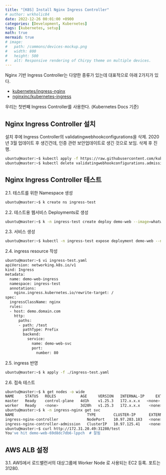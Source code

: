 ```yaml
---
title: "[K8S] Install Nginx Ingress Controller"
# author: wrkholic84
date: 2022-12-26 00:01:00 +0900
categories: [Development, Kubernetes]
tags: [kubernetes, setup]
math: true
mermaid: true
# image:
#   path: /commons/devices-mockup.png
#   width: 800
#   height: 500
#   alt: Responsive rendering of Chirpy theme on multiple devices.
---
```

Nginx 기반 Ingress Controller는 다양한 종류가 있는데 대표적으로 아래 2가지가 있다.

- [kubernetes/ingress-nginx](https://github.com/kubernetes/ingress-nginx/)
- [nginxinc/kubernetes-ingress](https://github.com/nginxinc/kubernetes-ingress)

우리는 첫번째 Ingress Controller를 사용한다. (Kubernetes Docs 기준)

## Nginx Ingress Controller 설치

설치 후에 Ingress Controller의 validatingwebhookconfigurations을 삭제. 2020년 3월 업데이트 후 생긴건데, 인증 관련 보안업데이트로 생긴 것으로 보임. 삭제 후 진행.

```bash
ubuntu@master:~$ kubectl apply -f https://raw.githubusercontent.com/kubernetes/ingress-nginx/controller-v1.5.1/deploy/static/provider/baremetal/deploy.yaml
ubuntu@master:~$ kubectl delete validatingwebhookconfigurations.admissionregistration.k8s.io ingress-nginx-admission
```

## Nginx Ingress Controller 테스트

2.1. 테스트를 위한 Namespace 생성

```bash
ubuntu@master:~$ k create ns ingress-test
```

2.2. 테스트용 웹서비스 Deployments로 생성

```bash
ubuntu@master:~$ k -n ingress-test create deploy demo-web --image=whatwant/node-web:1.0 --port 8080 --replicas 2
```

2.3. 서비스 생성

```bash
ubuntu@master:~$ kubectl -n ingress-test expose deployment demo-web --name demo-web-svc --port=80 --target-port=8080
```

2.4. ingress resource 작성

```bash
ubuntu@master:~$ vi ingress-test.yaml
apiVersion: networking.k8s.io/v1
kind: Ingress
metadata:
  name: demo-web-ingress
  namespace: ingress-test
  annotations:
    nginx.ingress.kubernetes.io/rewrite-target: /
spec:
  ingressClassName: nginx
  rules:
  - host: demo.domain.com
    http:
      paths:
      - path: /test
        pathType: Prefix
        backend:
          service:
            name: demo-web-svc
            port:
              number: 80
```

2.5. ingress 반영

```bash
ubuntu@master:~$ k apply -f ./ingress-test.yaml
```

2.6. 접속 테스트

```bash
ubuntu@master:~$ k get nodes -o wide
NAME     STATUS   ROLES           AGE     VERSION   INTERNAL-IP     EXTERNAL-IP   OS-IMAGE             KERNEL-VERSION    CONTAINER-RUNTIME
master   Ready    control-plane   4d1h    v1.25.3   172.x.x.x   <none>        Ubuntu 22.04.1 LTS   5.15.0-1019-aws   docker://20.10.12
worker   Ready    <none>          3d20h   v1.25.3   172.x.x.x    <none>        Ubuntu 22.04.1 LTS   5.15.0-1019-aws   docker://20.10.12
ubuntu@master:~$ k -n ingress-nginx get svc
NAME                                 TYPE        CLUSTER-IP      EXTERNAL-IP   PORT(S)                      AGE
ingress-nginx-controller             NodePort    10.97.203.183   <none>        80:31280/TCP,443:31227/TCP   138m
ingress-nginx-controller-admission   ClusterIP   10.97.125.41    <none>        443/TCP                      138m
ubuntu@master:~$ curl http://172.31.20.49:31280/test
You've hit demo-web-69d8dc7db6-lppch  # 잘됨
```

## AWS ALB 설정

3.1. AWS에서 로드밸런서의 대상그룹에 Worker Node 로 사용되는 EC2 등록. 포트는 31280.